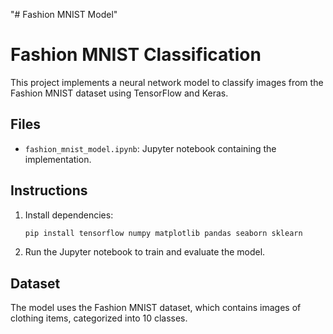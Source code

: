 "# Fashion MNIST Model" 
# Fashion MNIST Classification

This project implements a neural network model to classify images from the Fashion MNIST dataset using TensorFlow and Keras.

## Files

- `fashion_mnist_model.ipynb`: Jupyter notebook containing the implementation.

## Instructions

1. Install dependencies:
    ```bash
    pip install tensorflow numpy matplotlib pandas seaborn sklearn
    ```
2. Run the Jupyter notebook to train and evaluate the model.

## Dataset

The model uses the Fashion MNIST dataset, which contains images of clothing items, categorized into 10 classes.

